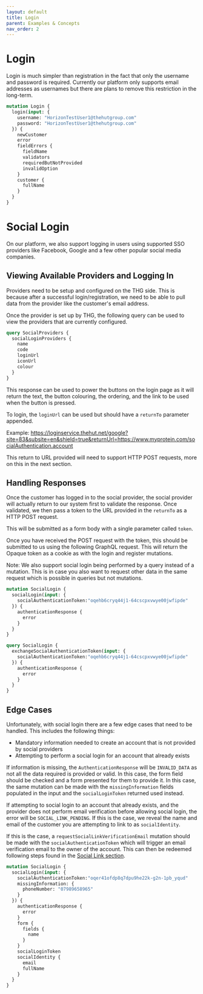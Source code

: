 ```yaml
---
layout: default
title: Login
parent: Examples & Concepts
nav_order: 2
---
```


# Login
Login is much simpler than registration in the fact that only the username and password is required. Currently our platform only supports email addresses as usernames but there are plans to remove this restriction in the long-term.

```graphql
mutation Login {
  login(input: {
    username: "HorizonTestUser1@thehutgroup.com"
    password: "HorizonTestUser1@thehutgroup.com"
  }) {
    newCustomer
    error
    fieldErrors {
      fieldName
      validators
      requiredButNotProvided
      invalidOption
    }
    customer {
      fullName
    }
  }
}
```

# Social Login
On our platform, we also support logging in users using supported SSO providers like Facebook, Google and a few other popular social media companies.

## Viewing Available Providers and Logging In
Providers need to be setup and configured on the THG side. This is because after a successful login/registration, we need to be able to pull data from the provider like the customer's email address.

Once the provider is set up by THG, the following query can be used to view the providers that are currently configured.

```graphql
query SocialProviders {
  socialLoginProviders {
    name
    code
    loginUrl
    iconUrl
    colour
  }
}
```

This response can be used to power the buttons on the login page as it will return the text, the button colouring, the ordering, and the link to be used when the button is pressed.

To login, the `loginUrl` can be used but should have a `returnTo` parameter appended.

Example: https://loginservice.thehut.net/google?site=83&subsite=en&shield=true&returnUrl=https://www.myprotein.com/socialAuthentication.account

This return to URL provided will need to support HTTP POST requests, more on this in the next section.

## Handling Responses
Once the customer has logged in to the social provider, the social provider will actually return to our system first to validate the response. Once validated, we then pass a token to the URL provided in the `returnTo` as a HTTP POST request.

This will be submitted as a form body with a single parameter called `token`.

Once you have received the POST request with the token, this should be submitted to us using the following GraphQL request. This will return the Opaque token as a cookie as with the login and register mutations.

Note: We also support social login being performed by a query instead of a mutation. This is in case you also want to request other data in the same request which is possible in queries but not mutations.

```graphql
mutation SocialLogin {
  socialLogin(input: {
    socialAuthenticationToken:"oqehb6cryq44j1-64cscpxvwye00jwfipde"    
  }) {
    authenticationResponse {
      error
    }
  }
}

query SocialLogin {
  exchangeSocialAuthenticationToken(input: {
    socialAuthenticationToken:"oqehb6cryq44j1-64cscpxvwye00jwfipde"
  }) {
    authenticationResponse {
      error
    }
  }
}
```

## Edge Cases
Unfortunately, with social login there are a few edge cases that need to be handled. This includes the following things:

- Mandatory information needed to create an account that is not provided by social providers
- Attempting to perform a social login for an account that already exists

If information is missing, the `AuthenticationResponse` will be `INVALID_DATA` as not all the data required is provided or valid. In this case, the form field should be checked and a form presented for them to provide it.
In this case, the same mutation can be made with the `missingInformation` fields populated in the input and the `socialLoginToken` returned used instead.

If attempting to social login to an account that already exists, and the provider does not perform email verification before allowing social login, the error will be `SOCIAL_LINK_PENDING`. If this is the case, we reveal the name and email of the customer you are attempting to link to as `socialIdentity`.

If this is the case, a `requestSocialLinkVerificationEmail` mutation should be made with the `socialAuthenticationToken` which will trigger an email verification email to the owner of the account. This can then be redeemed following steps found in the [Social Link section](/account-data.md#social-links).

```graphql
mutation SocialLogin {
  socialLogin(input: {
    socialAuthenticationToken:"oqer41ofdp8q7dpu9he22k-g2n-1pb_yqud"
    missingInformation: {
      phoneNumber: "07989658965"
    }
  }) {
    authenticationResponse {
      error
    }
    form {
      fields {
        name
      }
    }
    socialLoginToken
    socialIdentity {
      email
      fullName
    }
  }
}
```
